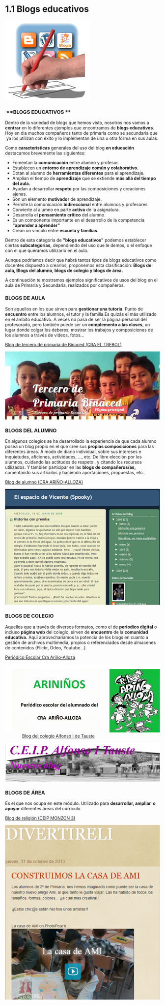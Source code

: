 # 1.1 Blogs educativos


![Fig 1.4 enmarchaconlastic.educarex.es Licencia Creative Commons](img/blogs_educativos.png)

###  **BLOGS EDUCATIVOS **

Dentro de la variedad de blogs que hemos visto, nosotros nos vamos a **centrar** en lo diferentes ejemplos que encontramos de **blogs educativos**. Hoy en dia muchos compañeros tanto de primaria como se secundaria que  ya los utilizan con éxito y lo implementan de una u otra forma en sus aulas. 

Como **características** generales del uso del blog **en educación** destacamos brevemente las siguientes:

*   Fomentan la **comunicación** entre alumno y profesor.
*   Establecen un **entorno de aprendizaje común y colaborativo.**
*   Dotan al alumno de **herramientas diferentes** para el aprendizaje.
*   Amplían el tiempo de **aprendizaje** que se extiende **más allá del tiempo del aula.**
*   Ayudan a desarrollar **respeto** por las composiciones y creaciones ajenas.
*   Son un elemento **motivador** de aprendizaje.
*   Permite la comunicación **bidireccional** entre alumnos y profesores.
*   Convierte al alumno en parte **activa** de la asignatura.
*   Desarrolla el **pensamiento crítico** del alumno.
*   Es un componente importante en el desarrollo de la competencia **"aprender a aprender"**
*   Crean un vínculo entre **escuela y familias.**

Dentro de esta categoria de **"blogs educativos"** podemos establecer ciertas **subcategorias,** dependiendo del uso que le demos, o el enfoque con el que queramos utilizarlo en el aula.

Aunque podriamos decir que habrá tantos tipos de blogs educativos como docentes dispuesto a crearlos, proponemos esta clasificación: **Blogs de aula, Blogs del alumno, blogs de colegio y blogs de área.**

A continuación te mostramos ejemplos significativos de usos del blog en el aula de Primaria y Secundaria, realizados por compañeros.

### **BLOGS DE AULA**

Son aquellos en los que sirven para **gestionar una tutoria**. Punto de **encuentro** entre los alumnos, el tutor y la familia.Es quizás el más utilizado en el ámbito educativo. A veces no pasa de ser la página personal del profesorado, pero también puede ser un **complemento a las clases**, un lugar donde colgar los deberes, mostrar los trabajos y composiciones de los alumnos a través de videos, fotos...

[Blog de tercero de primaria de Binaced (CRA EL TREBOL)](http://tercerobinaced.blogspot.com.es/)


![Fig 1.5. Blog: Tercero Primaria de Binaced captura de pantalla](img/binaced.png)


### **BLOGS DEL ALUMNO**

En algunos colegios se ha desarrollado la experiencia de que cada alumno posea un blog propio en el que cree sus **propias composiciones** para las diferentes áreas. A modo de diario individual, sobre sus intereses e inquietudes, aficiones, actividades, …, etc. De libre elección por los alumnos, cuidando las actitudes de respeto , y citando los recursos utilizados. Y también participar en las **blogs** **de compañeros/as,** comentando sus artículos y haciendo aportaciones, propuestas, etc.

[Blog de alumno (CRA ARIÑO-ALLOZA)](http://vicentearino.blogspot.com/)


![Fig 1.6. Blog: El espacio de Vicente captura de pantalla](img/vicen.png)



### BLOGS DE COLEGIO  

Aquellos que a través de diversos formatos, como el de **periodico digital** o incluso **página web** del colegio, sirven de **encuentro** de la **comunidad educativa.** Aquí aprovecharíamos la potencia de los blogs en cuanto a gestión de archivos multimedia, propios o referenciados desde almacenes de contenidos (Flickr, Odeo, Youtube…).

[Periódico Escolar Cra Ariño-Alloza](http://arininos2.blogspot.com/)


![Fig 1.7. Blog: Ariniños captura de pantalla](img/arininos.png)
              
[Blog del colegio Alfonso I de Tauste](http://colegiopublicotauste.blogspot.com/)


![Fig. 1.8: Blog del colegio Alfonso I de Tauste captura de pantalla](img/alfondoI.png)


### BLOGS DE ÁREA  

Es el que nos ocupa en este módulo. Utilizado para **desarrollar, ampliar  o apoyar** diferentes áreas del curriculo.

[Blog de religión (CEIP MONZON 3)](http://www.divertireli.blogspot.com)


![Fig 1.9: Blog: Divertireli captura de pantalla](img/divertireli.png)

